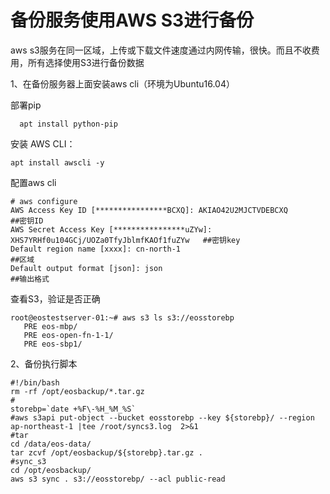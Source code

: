 # 备份服务使用AWS S3进行备份

aws s3服务在同一区域，上传或下载文件速度通过内网传输，很快。而且不收费用，所有选择使用S3进行备份数据

1、在备份服务器上面安装aws cli（环境为Ubuntu16.04）

部署pip

      apt install python-pip

安装 AWS CLI：

    apt install awscli -y

配置aws cli

    # aws configure
    AWS Access Key ID [****************BCXQ]: AKIAO42U2MJCTVDEBCXQ                           ##密钥ID
    AWS Secret Access Key [****************uZYw]: XHS7YRHf0u104GCj/UOZa0TfyJblmfKAOf1fuZYw   ##密钥key
    Default region name [xxxx]: cn-north-1                                                   ##区域
    Default output format [json]: json                                                       ##输出格式
    
查看S3，验证是否正确

    root@eostestserver-01:~# aws s3 ls s3://eosstorebp
       PRE eos-mbp/
       PRE eos-open-fn-1-1/
       PRE eos-sbp1/
    



2、备份执行脚本

    #!/bin/bash
    rm -rf /opt/eosbackup/*.tar.gz
    #
    storebp=`date +%F\-%H_%M_%S`
    #aws s3api put-object --bucket eosstorebp --key ${storebp}/ --region ap-northeast-1 |tee /root/syncs3.log  2>&1
    #tar
    cd /data/eos-data/
    tar zcvf /opt/eosbackup/${storebp}.tar.gz .
    #sync_s3
    cd /opt/eosbackup/
    aws s3 sync . s3://eosstorebp/ --acl public-read